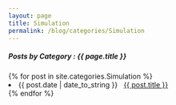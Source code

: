 ```yaml
---
layout: page
title: Simulation
permalink: /blog/categories/Simulation
---
```

 
<h5> Posts by Category : {{ page.title }} </h5>

<div class="card">
{% for post in site.categories.Simulation %}
 <li class="category-posts"><span>{{ post.date | date_to_string }}</span> &nbsp; <a href="{{ post.url }}">{{ post.title }}</a></li>
{% endfor %}
</div>
